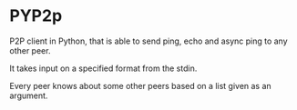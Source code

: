 # PYP2p

P2P client in Python, that is able to send ping, echo and async ping to any other peer.

It takes input on a specified format from the stdin.

Every peer knows about some other peers based on a list given as an argument.
